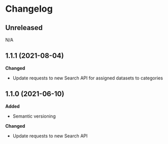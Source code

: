 # Changelog
 
## Unreleased
N/A

## 1.1.1 (2021-08-04)
**Changed**
- Update requests to new Search API for assigned datasets to categories


## 1.1.0 (2021-06-10)
**Added**
- Semantic versioning

**Changed**
- Update requests to new Search API

